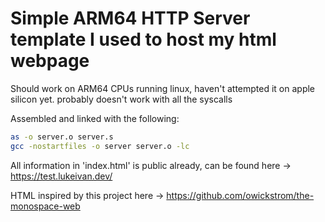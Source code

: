 # Simple ARM64 HTTP Server template I used to host my html webpage

Should work on ARM64 CPUs running linux, haven't attempted it on apple silicon yet. probably doesn't work with all the syscalls

Assembled and linked with the following:

```bash
as -o server.o server.s
gcc -nostartfiles -o server server.o -lc
```

All information in 'index.html' is public already, can be found here -> https://test.lukeivan.dev/

HTML inspired by this project here -> https://github.com/owickstrom/the-monospace-web
